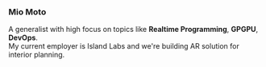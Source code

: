 ### Mio Moto

A generalist with high focus on topics like **Realtime Programming**, **GPGPU**, **DevOps**.  
My current employer is Island Labs and we're building AR solution for interior planning.
